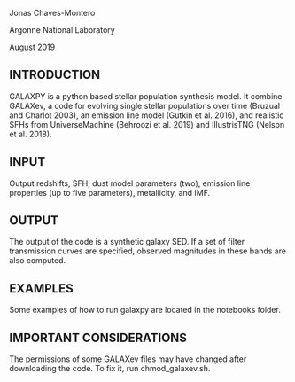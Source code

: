 Jonas Chaves-Montero

Argonne National Laboratory

August 2019

INTRODUCTION
------------
GALAXPY is a python based stellar population synthesis model. It combine GALAXev, a code for evolving single stellar populations over time (Bruzual and Charlot 2003), an emission line model (Gutkin et al. 2016), and realistic SFHs from UniverseMachine (Behroozi et al. 2019) and IllustrisTNG (Nelson et al. 2018).

INPUT
-----
Output redshifts, SFH, dust model parameters (two), emission line properties (up to five parameters), metallicity, and IMF.

OUTPUT
------
The output of the code is a synthetic galaxy SED. If a set of filter transmission curves are specified, observed magnitudes in these bands are also computed.

EXAMPLES
--------
Some examples of how to run galaxpy are located in the notebooks folder.

IMPORTANT CONSIDERATIONS
------------------------
The permissions of some GALAXev files may have changed after downloading the code. To fix it, run chmod_galaxev.sh.

